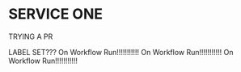 # SERVICE ONE

TRYING A PR

LABEL SET???
On Workflow Run!!!!!!!!!!!
On Workflow Run!!!!!!!!!!!
On Workflow Run!!!!!!!!!!!

